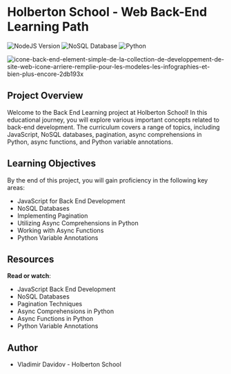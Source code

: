 # Holberton School -  Web Back-End Learning Path

![NodeJS Version](https://img.shields.io/badge/NodeJS-12.11.x-green.svg)
![NoSQL Database](https://img.shields.io/badge/NoSQL-Database-yellow.svg)
![Python](https://img.shields.io/badge/Python-Learning-blue.svg)

![icone-back-end-element-simple-de-la-collection-de-developpement-de-site-web-icone-arriere-remplie-pour-les-modeles-les-infographies-et-bien-plus-encore-2db193x](https://github.com/v-dav/holbertonschool-web_back_end/assets/115344057/c54e78f2-4688-4a32-8899-1f9b6328d52a)


## Project Overview

Welcome to the Back End Learning project at Holberton School! In this educational journey, you will explore various important concepts related to back-end development. The curriculum covers a range of topics, including JavaScript, NoSQL databases, pagination, async comprehensions in Python, async functions, and Python variable annotations.

## Learning Objectives

By the end of this project, you will gain proficiency in the following key areas:

- JavaScript for Back End Development
- NoSQL Databases
- Implementing Pagination
- Utilizing Async Comprehensions in Python
- Working with Async Functions
- Python Variable Annotations

## Resources

**Read or watch**:

- JavaScript Back End Development
- NoSQL Databases
- Pagination Techniques
- Async Comprehensions in Python
- Async Functions in Python
- Python Variable Annotations

## Author

- Vladimir Davidov - Holberton School
